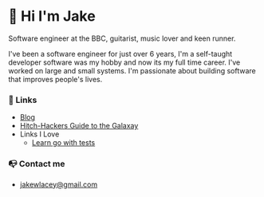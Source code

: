 # 👋 Hi I'm Jake

Software engineer at the BBC, guitarist, music lover and keen runner. 

I've been a software engineer for just over 6 years, I'm a self-taught developer software was my hobby and now its my full time career. I've worked on large and small systems. I'm passionate about building software that improves people's lives.

### 🔗 Links
- [Blog](https://jakelacey2012.github.io/blog/)
- [Hitch-Hackers Guide to the Galaxay](https://jakelacey2012.github.io/hackers-guide-to-the-galaxy/)
- Links I Love
  - [Learn go with tests](https://github.com/quii/learn-go-with-tests)

### 📭 Contact me
- jakewlacey@gmail.com